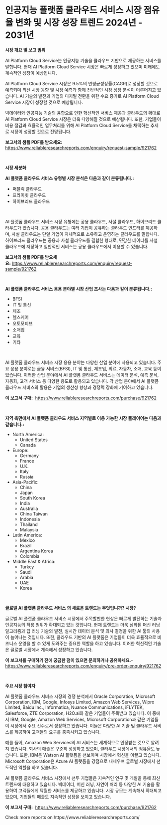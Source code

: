 <p><h1>인공지능 플랫폼 클라우드 서비스 시장 점유율 변화 및 시장 성장 트렌드 2024년 - 2031년</h1></p><p><strong>시장 개요 및 보고 범위</strong></p>
<p><p>AI Platform Cloud Service는 인공지능 기술을 클라우드 기반으로 제공하는 서비스를 말합니다. 현재 AI Platform Cloud Service 시장은 빠르게 성장하고 있으며 미래에도 계속적인 성장이 예상됩니다. </p><p>AI Platform Cloud Service 시장은 9.5%의 연평균성장률(CAGR)로 성장할 것으로 예측되며 최신 시장 동향 및 시장 예측과 함께 전반적인 시장 성장 분석이 이루어지고 있습니다. AI 기술의 발전과 기업의 디지털 전환을 위한 수요 증가로 AI Platform Cloud Service 시장이 성장할 것으로 예상됩니다. </p><p>빅데이터와 인공지능 기술의 융합으로 인한 혁신적인 서비스 제공과 클라우드의 확대로 AI Platform Cloud Service 시장은 더욱 다양해질 것으로 예상됩니다. 또한, 기업들이 비용 절감과 효율적인 업무처리를 위해 AI Platform Cloud Service를 채택하는 추세로 시장이 성장할 것으로 전망됩니다.</p></p>
<p><strong>보고서의 샘플 PDF를 받으세요:</strong> <a href="https://www.reliableresearchreports.com/enquiry/request-sample/921762">https://www.reliableresearchreports.com/enquiry/request-sample/921762</a></p>
<p>&nbsp;</p>
<p><strong>시장 세분화</strong></p>
<p><strong>AI 플랫폼 클라우드 서비스 유형별 시장 분석은 다음과 같이 분류됩니다.:</strong></p>
<p><ul><li>퍼블릭 클라우드</li><li>프라이빗 클라우드</li><li>하이브리드 클라우드</li></ul></p>
<p>&nbsp;</p>
<p><p>AI 플랫폼 클라우드 서비스 시장 유형에는 공용 클라우드, 사설 클라우드, 하이브리드 클라우드가 있습니다. 공용 클라우드는 여러 기업이 공유하는 클라우드 인프라를 제공하며, 사설 클라우드는 단일 기업이 자체적으로 소유하고 운영하는 클라우드를 말합니다. 하이브리드 클라우드는 공용과 사설 클라우드를 결합한 형태로, 민감한 데이터를 사설 클라우드에 저장하고 일반적인 서비스는 공용 클라우드에서 이용할 수 있습니다.</p></p>
<p><strong>보고서의 샘플 PDF를 받으세요:</strong>&nbsp;<a href="https://www.reliableresearchreports.com/enquiry/request-sample/921762">https://www.reliableresearchreports.com/enquiry/request-sample/921762</a></p>
<p>&nbsp;</p>
<p><strong> AI 플랫폼 클라우드 서비스 응용 분야별 시장 산업 조사는 다음과 같이 분류됩니다.:</strong></p>
<p><ul><li>BFSI</li><li>IT 및 통신</li><li>제조</li><li>헬스케어</li><li>오토모티브</li><li>소매업</li><li>교육</li><li>기타</li></ul></p>
<p>&nbsp;</p>
<p><p>AI 플랫폼 클라우드 서비스 시장 응용 분야는 다양한 산업 분야에 사용되고 있습니다. 주요 응용 분야로는 금융 서비스(BFSI), IT 및 통신, 제조업, 의료, 자동차, 소매, 교육 등이 있습니다. 이러한 산업 분야에서 AI 플랫폼 클라우드 서비스는 데이터 분석, 예측 분석, 자동화, 고객 서비스 등 다양한 용도로 활용되고 있습니다. 각 산업 분야에서 AI 플랫폼 클라우드 서비스의 활용은 기업의 생산성 향상과 경쟁력 강화에 기여하고 있습니다.</p></p>
<p><strong>이 보고서 구매:</strong>&nbsp; <a href="https://www.reliableresearchreports.com/purchase/921762">https://www.reliableresearchreports.com/purchase/921762</a></p>
<p>&nbsp;</p>
<p><strong>지역 측면에서 AI 플랫폼 클라우드 서비스 지역별로 이용 가능한 시장 플레이어는 다음과 같습니다.:</strong></p>
<p><ul>
    <li>
        North America:
        <ul>
            <li>United States</li>
            <li>Canada</li>
        </ul>
    </li>
    <li>
        Europe:
        <ul>
            <li>Germany</li>
            <li>France</li>
            <li>U.K.</li>
            <li>Italy</li>
            <li>Russia</li>
        </ul>
    </li>
    <li>
        Asia-Pacific:
        <ul>
            <li>China</li>
            <li>Japan</li>
            <li>South Korea</li>
            <li>India</li>
            <li>Australia</li>
            <li>China Taiwan</li>
            <li>Indonesia</li>
            <li>Thailand</li>
            <li>Malaysia</li>
        </ul>
    </li>
    <li>
        Latin America:
        <ul>
            <li>Mexico</li>
            <li>Brazil</li>
            <li>Argentina Korea</li>
            <li>Colombia</li>
        </ul>
    </li>
    <li>
        Middle East & Africa:
        <ul>
            <li>Turkey</li>
            <li>Saudi</li>
            <li>Arabia</li>
            <li>UAE</li>
            <li>Korea</li>
        </ul>
    </li>
    </ul></p>
<p>&nbsp;</p>
<p><strong>글로벌 AI 플랫폼 클라우드 서비스 의 새로운 트렌드는 무엇입니까? 시장?</strong></p>
<p><p>글로벌 AI 플랫폼 클라우드 서비스 시장에서 주목할만한 현상은 빠르게 발전하는 기술과 인공지능의 적용 범위가 확대되고 있는 것입니다. 현재 트렌드는 더욱 심화된 머신 러닝 알고리즘과 딥 러닝 기술의 발전, 실시간 데이터 분석 및 의사 결정을 위한 AI 툴의 사용이 늘어나는 것입니다. 또한, 클라우드 기반의 AI 플랫폼은 기업들이 더욱 효율적으로 비즈니스 운영을 할 수 있게 도와주는 중요한 역할을 하고 있습니다. 이러한 혁신적인 기술은 글로벌 시장에서 계속해서 성장하고 있습니다.</p></p>
<p><strong>이 보고서를 구매하기 전에 궁금한 점이 있으면 문의하거나 공유하세요.</strong>- <a href="https://www.reliableresearchreports.com/enquiry/pre-order-enquiry/921762">https://www.reliableresearchreports.com/enquiry/pre-order-enquiry/921762</a></p>
<p>&nbsp;</p>
<p><strong>주요 시장 참여자</strong></p>
<p><p>AI 플랫폼 클라우드 서비스 시장의 경쟁 분석에서 Oracle Corporation, Microsoft Corporation, IBM, Google, Infosys Limited, Amazon Web Services, Wipro Limited, Baidu Inc., Informatica, Nuance Communications, iFLYTEK, Salesforce, ZTE Corporation, H2O.ai와 같은 기업들이 주목받고 있습니다. 이 중에서 IBM, Google, Amazon Web Services, Microsoft Corporation과 같은 기업들이 시장에서 주요 선수로서 성장하고 있습니다. 이들은 다양한 AI 기술 및 클라우드 서비스를 제공하여 고객들의 요구를 충족시키고 있습니다.</p><p>예를 들어, Amazon Web Services의 AI 서비스는 세계적으로 인정받는 것으로 알려져 있습니다. 회사의 매출은 꾸준히 성장하고 있으며, 클라우드 시장에서의 점유율도 높습니다. 또한, IBM은 Watson AI 플랫폼을 선보이며 시장에서 혁신을 이끌고 있습니다. Microsoft Corporation은 Azure AI 플랫폼을 강점으로 내세우며 글로벌 시장에서 선도적인 역할을 하고 있습니다.</p><p>AI 플랫폼 클라우드 서비스 시장에서 선두 기업들은 지속적인 연구 및 개발을 통해 최신 트렌드에 대응하고 있습니다. 빅데이터, 머신 러닝, 자연어 처리 등 다양한 AI 기술을 활용하여 고객들에게 탁월한 서비스를 제공하고 있습니다. 시장 규모는 계속해서 확대되고 있으며, 기업들의 매출도 지속적인 성장을 보이고 있습니다.</p></p>
<p><strong>이 보고서 구매:</strong>&nbsp;&nbsp;<a href="https://www.reliableresearchreports.com/purchase/921762">https://www.reliableresearchreports.com/purchase/921762</a></p>
<p>Check more reports on https://www.reliableresearchreports.com/</p>
